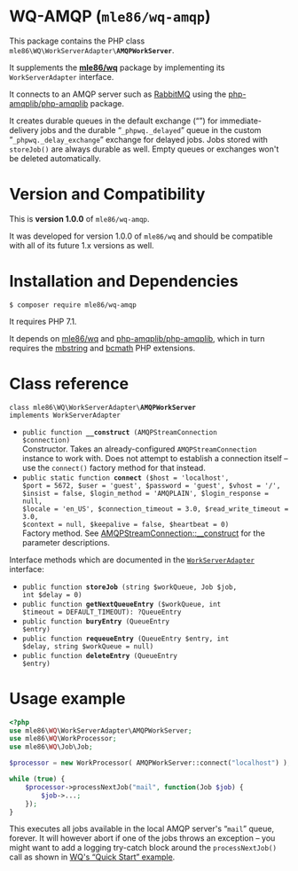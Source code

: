 # WQ-AMQP  (`mle86/wq-amqp`)

This package contains the PHP class
<code>mle86\WQ\WorkServerAdapter\\<b>AMQPWorkServer</b></code>.

It supplements the
[**mle86/wq**](https://github.com/mle86/php-wq) package
by implementing its `WorkServerAdapter` interface.

It connects to an AMQP server
such as [RabbitMQ](https://www.rabbitmq.com/)
using the [php-amqplib/php-amqplib](https://github.com/php-amqplib/php-amqplib) package.

It creates durable queues in the default exchange (“”) for immediate-delivery jobs
and the durable “`_phpwq._delayed`” queue in the custom “`_phpwq._delay_exchange`” exchange for delayed jobs.
Jobs stored with `storeJob()` are always durable as well.
Empty queues or exchanges won't be deleted automatically.


# Version and Compatibility

This is
**version 1.0.0**
of `mle86/wq-amqp`.

It was developed for
version 1.0.0
of `mle86/wq`
and should be compatible
with all of its future 1.x versions as well.


# Installation and Dependencies

```
$ composer require mle86/wq-amqp
```

It requires PHP 7.1.

It depends on
[mle86/wq](https://github.com/mle86/php-wq)
and [php-amqplib/php-amqplib](https://github.com/php-amqplib/php-amqplib),
which in turn requires the
[mbstring](https://php.net/manual/book.mbstring.php)
and
[bcmath](https://php.net/manual/book.bc.php)
PHP extensions.


# Class reference

<code>class mle86\WQ\WorkServerAdapter\\<b>AMQPWorkServer</b> implements WorkServerAdapter</code>

* <code>public function <b>__construct</b> (AMQPStreamConnection $connection)</code>  
    Constructor.
    Takes an already-configured `AMQPStreamConnection` instance to work with.
    Does not attempt to establish a connection itself –
    use the `connect()` factory method for that instead.
* <code>public static function <b>connect</b> ($host = 'localhost', $port = 5672, $user = 'guest', $password = 'guest', $vhost = '/', $insist = false, $login\_method = 'AMQPLAIN', $login\_response = null, $locale = 'en\_US', $connection\_timeout = 3.0, $read\_write\_timeout = 3.0, $context = null, $keepalive = false, $heartbeat = 0)</code>  
    Factory method.
    See [AMQPStreamConnection::__construct](https://github.com/php-amqplib/php-amqplib/blob/v2.7.2/PhpAmqpLib/Connection/AMQPStreamConnection.php#L8)
    for the parameter descriptions.

Interface methods
which are documented in the [`WorkServerAdapter`](https://github.com/mle86/php-wq/blob/master/doc/Ref_WorkServerAdapter_interface.md) interface:

* <code>public function <b>storeJob</b> (string $workQueue, Job $job, int $delay = 0)</code>
* <code>public function <b>getNextQueueEntry</b> ($workQueue, int $timeout = DEFAULT\_TIMEOUT): ?QueueEntry</code>
* <code>public function <b>buryEntry</b> (QueueEntry $entry)</code>
* <code>public function <b>requeueEntry</b> (QueueEntry $entry, int $delay, string $workQueue = null)</code>
* <code>public function <b>deleteEntry</b> (QueueEntry $entry)</code>


# Usage example

```php
<?php
use mle86\WQ\WorkServerAdapter\AMQPWorkServer;
use mle86\WQ\WorkProcessor;
use mle86\WQ\Job\Job;

$processor = new WorkProcessor( AMQPWorkServer::connect("localhost") );

while (true) {
    $processor->processNextJob("mail", function(Job $job) {
        $job->...;
    });
}
```

This executes all jobs available in the local AMQP server's “`mail`” queue, forever.
It will however abort if one of the jobs throws an exception –
you might want to add a logging try-catch block around the `processNextJob()` call
as shown in [WQ's “Quick Start” example](https://github.com/mle86/php-wq#quick-start).
